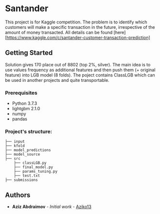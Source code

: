 # Santander

This project is for Kaggle competition. The problem is to identify which customers 
will make a specific transaction in the future, irrespective of the amount of money transacted. 
All details can be found [here] [https://www.kaggle.com/c/santander-customer-transaction-prediction]

## Getting Started

Solution gives 170 place out of 8802 (top 2%, silver). The main idea is to use values frequency as 
additional features and then push them (+ original feature) into LGB model (8 folds).
The poject contains ClassLGB which can be used in another projects and quite transportable. 

### Prerequisites

* Python 3.7.3
* lightgbm 2.1.0
* numpy 
* pandas


### Project's structure:
	├── input
	├── kfold
	├── model_predictions
	├── model_source
	├── src
		├── classLGB.py
		├── final_model.py
		├── params_tuning.py
		├── test.txt
	├── submissions


## Authors

* **Aziz Abdraimov** - *Initial work* - [Aziko13](https://github.com/Aziko13)

